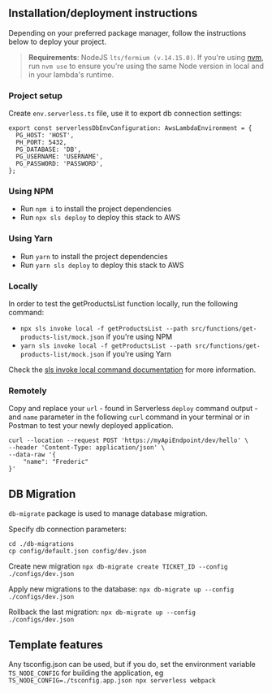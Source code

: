 ## Installation/deployment instructions

Depending on your preferred package manager, follow the instructions below to deploy your project.

> **Requirements**: NodeJS `lts/fermium (v.14.15.0)`. If you're using [nvm](https://github.com/nvm-sh/nvm), run `nvm use` to ensure you're using the same Node version in local and in your lambda's runtime.

### Project setup
Create `env.serverless.ts` file, use it to export db connection settings:
```
export const serverlessDbEnvConfiguration: AwsLambdaEnvironment = {
  PG_HOST: 'HOST',
  PH_PORT: 5432,
  PG_DATABASE: 'DB',
  PG_USERNAME: 'USERNAME',
  PG_PASSWORD: 'PASSWORD',
};
```

### Using NPM

- Run `npm i` to install the project dependencies
- Run `npx sls deploy` to deploy this stack to AWS

### Using Yarn

- Run `yarn` to install the project dependencies
- Run `yarn sls deploy` to deploy this stack to AWS

### Locally

In order to test the getProductsList function locally, run the following command:

- `npx sls invoke local -f getProductsList --path src/functions/get-products-list/mock.json` if you're using NPM
- `yarn sls invoke local -f getProductsList --path src/functions/get-products-list/mock.json` if you're using Yarn

Check the [sls invoke local command documentation](https://www.serverless.com/framework/docs/providers/aws/cli-reference/invoke-local/) for more information.

### Remotely

Copy and replace your `url` - found in Serverless `deploy` command output - and `name` parameter in the following `curl` command in your terminal or in Postman to test your newly deployed application.

```
curl --location --request POST 'https://myApiEndpoint/dev/hello' \
--header 'Content-Type: application/json' \
--data-raw '{
    "name": "Frederic"
}'
```

## DB Migration
`db-migrate` package is used to manage database migration.

Specify db connection parameters:
```
cd ./db-migrations
cp config/default.json config/dev.json
```

Create new migration
`npx db-migrate create TICKET_ID --config ./configs/dev.json`

Apply new migrations to the database:
`npx db-migrate up --config ./configs/dev.json`

Rollback the last migration:
`npx db-migrate up --config ./configs/dev.json`

## Template features

Any tsconfig.json can be used, but if you do, set the environment variable `TS_NODE_CONFIG` for building the application, eg `TS_NODE_CONFIG=./tsconfig.app.json npx serverless webpack`
